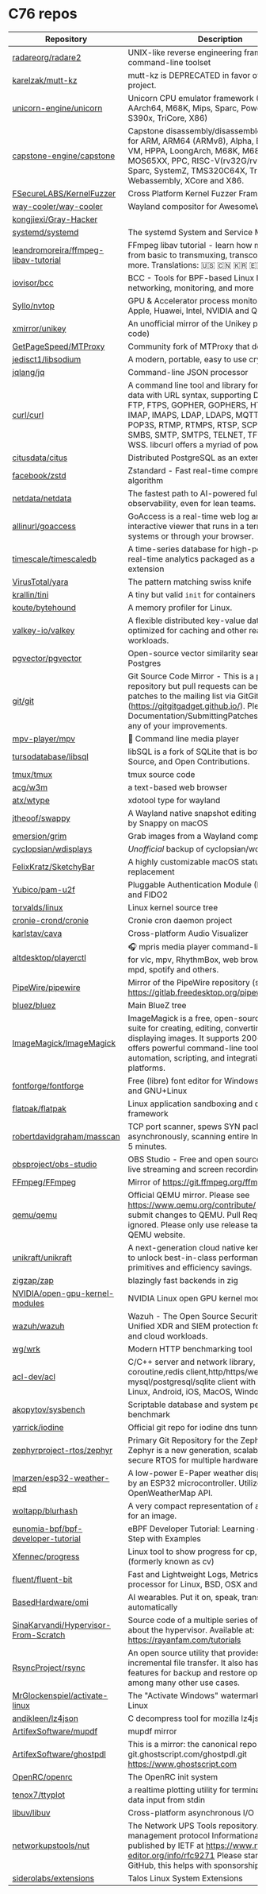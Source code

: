 # C76 repos

| Repository                                                                                      | Description                                                                                                                                                                                                                                                                                                      | Stars  |
| ----------------------------------------------------------------------------------------------- | ---------------------------------------------------------------------------------------------------------------------------------------------------------------------------------------------------------------------------------------------------------------------------------------------------------------- | ------ |
| [radareorg/radare2](https://github.com/radareorg/radare2)                                       | UNIX-like reverse engineering framework and command-line toolset                                                                                                                                                                                                                                                 | 22479  |
| [karelzak/mutt-kz](https://github.com/karelzak/mutt-kz)                                         | mutt-kz is DEPRECATED in favor of neomutt project.                                                                                                                                                                                                                                                               | 297    |
| [unicorn-engine/unicorn](https://github.com/unicorn-engine/unicorn)                             | Unicorn CPU emulator framework (ARM, AArch64, M68K, Mips, Sparc, PowerPC, RiscV, S390x, TriCore, X86)                                                                                                                                                                                                            | 8541   |
| [capstone-engine/capstone](https://github.com/capstone-engine/capstone)                         | Capstone disassembly/disassembler framework for ARM, ARM64 (ARMv8), Alpha, BPF, Ethereum VM, HPPA, LoongArch, M68K, M680X, Mips, MOS65XX, PPC, RISC-V(rv32G/rv64G), SH, Sparc, SystemZ, TMS320C64X, TriCore, Webassembly, XCore and X86.                                                                         | 8315   |
| [FSecureLABS/KernelFuzzer](https://github.com/FSecureLABS/KernelFuzzer)                         | Cross Platform Kernel Fuzzer Framework                                                                                                                                                                                                                                                                           | 453    |
| [way-cooler/way-cooler](https://github.com/way-cooler/way-cooler)                               | Wayland compositor for AwesomeWM                                                                                                                                                                                                                                                                                 | 2139   |
| [kongjiexi/Gray-Hacker](https://github.com/kongjiexi/Gray-Hacker)                               |                                                                                                                                                                                                                                                                                                                  | 12     |
| [systemd/systemd](https://github.com/systemd/systemd)                                           | The systemd System and Service Manager                                                                                                                                                                                                                                                                           | 14785  |
| [leandromoreira/ffmpeg-libav-tutorial](https://github.com/leandromoreira/ffmpeg-libav-tutorial) | FFmpeg libav tutorial - learn how media works from basic to transmuxing, transcoding and more. Translations: 🇺🇸 🇨🇳 🇰🇷 🇪🇸 🇻🇳 🇧🇷                                                                                                                                                                       | 10628  |
| [iovisor/bcc](https://github.com/iovisor/bcc)                                                   | BCC - Tools for BPF-based Linux IO analysis, networking, monitoring, and more                                                                                                                                                                                                                                    | 21890  |
| [Syllo/nvtop](https://github.com/Syllo/nvtop)                                                   | GPU & Accelerator process monitoring for AMD, Apple, Huawei, Intel, NVIDIA and Qualcomm                                                                                                                                                                                                                          | 9713   |
| [xmirror/unikey](https://github.com/xmirror/unikey)                                             | An unofficial mirror of the Unikey project (GPL code)                                                                                                                                                                                                                                                            | 7      |
| [GetPageSpeed/MTProxy](https://github.com/GetPageSpeed/MTProxy)                                 | Community fork of MTProxy that doesn't suck                                                                                                                                                                                                                                                                      | 88     |
| [jedisct1/libsodium](https://github.com/jedisct1/libsodium)                                     | A modern, portable, easy to use crypto library.                                                                                                                                                                                                                                                                  | 13008  |
| [jqlang/jq](https://github.com/jqlang/jq)                                                       | Command-line JSON processor                                                                                                                                                                                                                                                                                      | 32866  |
| [curl/curl](https://github.com/curl/curl)                                                       | A command line tool and library for transferring data with URL syntax, supporting DICT, FILE, FTP, FTPS, GOPHER, GOPHERS, HTTP, HTTPS, IMAP, IMAPS, LDAP, LDAPS, MQTT, POP3, POP3S, RTMP, RTMPS, RTSP, SCP, SFTP, SMB, SMBS, SMTP, SMTPS, TELNET, TFTP, WS and WSS. libcurl offers a myriad of powerful features | 39652  |
| [citusdata/citus](https://github.com/citusdata/citus)                                           | Distributed PostgreSQL as an extension                                                                                                                                                                                                                                                                           | 11938  |
| [facebook/zstd](https://github.com/facebook/zstd)                                               | Zstandard - Fast real-time compression algorithm                                                                                                                                                                                                                                                                 | 25915  |
| [netdata/netdata](https://github.com/netdata/netdata)                                           | The fastest path to AI-powered full stack observability, even for lean teams.                                                                                                                                                                                                                                    | 76489  |
| [allinurl/goaccess](https://github.com/allinurl/goaccess)                                       | GoAccess is a real-time web log analyzer and interactive viewer that runs in a terminal in \*nix systems or through your browser.                                                                                                                                                                                | 19884  |
| [timescale/timescaledb](https://github.com/timescale/timescaledb)                               | A time-series database for high-performance real-time analytics packaged as a Postgres extension                                                                                                                                                                                                                 | 20512  |
| [VirusTotal/yara](https://github.com/VirusTotal/yara)                                           | The pattern matching swiss knife                                                                                                                                                                                                                                                                                 | 9157   |
| [krallin/tini](https://github.com/krallin/tini)                                                 | A tiny but valid `init` for containers                                                                                                                                                                                                                                                                           | 10689  |
| [koute/bytehound](https://github.com/koute/bytehound)                                           | A memory profiler for Linux.                                                                                                                                                                                                                                                                                     | 4715   |
| [valkey-io/valkey](https://github.com/valkey-io/valkey)                                         | A flexible distributed key-value database that is optimized for caching and other realtime workloads.                                                                                                                                                                                                            | 23377  |
| [pgvector/pgvector](https://github.com/pgvector/pgvector)                                       | Open-source vector similarity search for Postgres                                                                                                                                                                                                                                                                | 18076  |
| [git/git](https://github.com/git/git)                                                           | Git Source Code Mirror - This is a publish-only repository but pull requests can be turned into patches to the mailing list via GitGitGadget (<https://gitgitgadget.github.io/>). Please follow Documentation/SubmittingPatches procedure for any of your improvements.                                          | 56964  |
| [mpv-player/mpv](https://github.com/mpv-player/mpv)                                             | 🎥 Command line media player                                                                                                                                                                                                                                                                                     | 32434  |
| [tursodatabase/libsql](https://github.com/tursodatabase/libsql)                                 | libSQL is a fork of SQLite that is both Open Source, and Open Contributions.                                                                                                                                                                                                                                     | 15723  |
| [tmux/tmux](https://github.com/tmux/tmux)                                                       | tmux source code                                                                                                                                                                                                                                                                                                 | 39375  |
| [acg/w3m](https://github.com/acg/w3m)                                                           | a text-based web browser                                                                                                                                                                                                                                                                                         | 65     |
| [atx/wtype](https://github.com/atx/wtype)                                                       | xdotool type for wayland                                                                                                                                                                                                                                                                                         | 468    |
| [jtheoof/swappy](https://github.com/jtheoof/swappy)                                             | A Wayland native snapshot editing tool, inspired by Snappy on macOS                                                                                                                                                                                                                                              | 1321   |
| [emersion/grim](https://github.com/emersion/grim)                                               | Grab images from a Wayland compositor                                                                                                                                                                                                                                                                            | 963    |
| [cyclopsian/wdisplays](https://github.com/cyclopsian/wdisplays)                                 | *Unofficial* backup of cyclopsian/wdisplays.                                                                                                                                                                                                                                                                     | 44     |
| [FelixKratz/SketchyBar](https://github.com/FelixKratz/SketchyBar)                               | A highly customizable macOS status bar replacement                                                                                                                                                                                                                                                               | 10283  |
| [Yubico/pam-u2f](https://github.com/Yubico/pam-u2f)                                             | Pluggable Authentication Module (PAM) for U2F and FIDO2                                                                                                                                                                                                                                                          | 597    |
| [torvalds/linux](https://github.com/torvalds/linux)                                             | Linux kernel source tree                                                                                                                                                                                                                                                                                         | 205691 |
| [cronie-crond/cronie](https://github.com/cronie-crond/cronie)                                   | Cronie cron daemon project                                                                                                                                                                                                                                                                                       | 538    |
| [karlstav/cava](https://github.com/karlstav/cava)                                               | Cross-platform Audio Visualizer                                                                                                                                                                                                                                                                                  | 5435   |
| [altdesktop/playerctl](https://github.com/altdesktop/playerctl)                                 | 🎧 mpris media player command-line controller for vlc, mpv, RhythmBox, web browsers, cmus, mpd, spotify and others.                                                                                                                                                                                              | 2748   |
| [PipeWire/pipewire](https://github.com/PipeWire/pipewire)                                       | Mirror of the PipeWire repository (see <https://gitlab.freedesktop.org/pipewire/pipewire/>)                                                                                                                                                                                                                      | 1993   |
| [bluez/bluez](https://github.com/bluez/bluez)                                                   | Main BlueZ tree                                                                                                                                                                                                                                                                                                  | 937    |
| [ImageMagick/ImageMagick](https://github.com/ImageMagick/ImageMagick)                           | ImageMagick is a free, open-source software suite for creating, editing, converting, and displaying images. It supports 200+ formats and offers powerful command-line tools and APIs for automation, scripting, and integration across platforms.                                                                | 14769  |
| [fontforge/fontforge](https://github.com/fontforge/fontforge)                                   | Free (libre) font editor for Windows, Mac OS X and GNU+Linux                                                                                                                                                                                                                                                     | 7305   |
| [flatpak/flatpak](https://github.com/flatpak/flatpak)                                           | Linux application sandboxing and distribution framework                                                                                                                                                                                                                                                          | 4638   |
| [robertdavidgraham/masscan](https://github.com/robertdavidgraham/masscan)                       | TCP port scanner, spews SYN packets asynchronously, scanning entire Internet in under 5 minutes.                                                                                                                                                                                                                 | 24980  |
| [obsproject/obs-studio](https://github.com/obsproject/obs-studio)                               | OBS Studio - Free and open source software for live streaming and screen recording                                                                                                                                                                                                                               | 67681  |
| [FFmpeg/FFmpeg](https://github.com/FFmpeg/FFmpeg)                                               | Mirror of <https://git.ffmpeg.org/ffmpeg.git>                                                                                                                                                                                                                                                                    | 54133  |
| [qemu/qemu](https://github.com/qemu/qemu)                                                       | Official QEMU mirror. Please see <https://www.qemu.org/contribute/> for how to submit changes to QEMU. Pull Requests are ignored. Please only use release tarballs from the QEMU website.                                                                                                                        | 12142  |
| [unikraft/unikraft](https://github.com/unikraft/unikraft)                                       | A next-generation cloud native kernel designed to unlock best-in-class performance, security primitives and efficiency savings.                                                                                                                                                                                  | 3316   |
| [zigzap/zap](https://github.com/zigzap/zap)                                                     | blazingly fast backends in zig                                                                                                                                                                                                                                                                                   | 3068   |
| [NVIDIA/open-gpu-kernel-modules](https://github.com/NVIDIA/open-gpu-kernel-modules)             | NVIDIA Linux open GPU kernel module source                                                                                                                                                                                                                                                                       | 16284  |
| [wazuh/wazuh](https://github.com/wazuh/wazuh)                                                   | Wazuh - The Open Source Security Platform. Unified XDR and SIEM protection for endpoints and cloud workloads.                                                                                                                                                                                                    | 13753  |
| [wg/wrk](https://github.com/wg/wrk)                                                             | Modern HTTP benchmarking tool                                                                                                                                                                                                                                                                                    | 39652  |
| [acl-dev/acl](https://github.com/acl-dev/acl)                                                   | C/C++ server and network library, including coroutine,redis client,http/https/websocket,mqtt, mysql/postgresql/sqlite client with C/C++ for Linux, Android, iOS, MacOS, Windows, etc..                                                                                                                           | 3003   |
| [akopytov/sysbench](https://github.com/akopytov/sysbench)                                       | Scriptable database and system performance benchmark                                                                                                                                                                                                                                                             | 6535   |
| [yarrick/iodine](https://github.com/yarrick/iodine)                                             | Official git repo for iodine dns tunnel                                                                                                                                                                                                                                                                          | 7358   |
| [zephyrproject-rtos/zephyr](https://github.com/zephyrproject-rtos/zephyr)                       | Primary Git Repository for the Zephyr Project. Zephyr is a new generation, scalable, optimized, secure RTOS for multiple hardware architectures.                                                                                                                                                                 | 13488  |
| [lmarzen/esp32-weather-epd](https://github.com/lmarzen/esp32-weather-epd)                       | A low-power E-Paper weather display powered by an ESP32 microcontroller. Utilizes the OpenWeatherMap API.                                                                                                                                                                                                        | 5605   |
| [woltapp/blurhash](https://github.com/woltapp/blurhash)                                         | A very compact representation of a placeholder for an image.                                                                                                                                                                                                                                                     | 16737  |
| [eunomia-bpf/bpf-developer-tutorial](https://github.com/eunomia-bpf/bpf-developer-tutorial)     | eBPF Developer Tutorial: Learning eBPF Step by Step with Examples                                                                                                                                                                                                                                                | 3660   |
| [Xfennec/progress](https://github.com/Xfennec/progress)                                         | Linux tool to show progress for cp, mv, dd, ... (formerly known as cv)                                                                                                                                                                                                                                           | 8741   |
| [fluent/fluent-bit](https://github.com/fluent/fluent-bit)                                       | Fast and Lightweight Logs, Metrics and Traces processor for Linux, BSD, OSX and Windows                                                                                                                                                                                                                          | 7344   |
| [BasedHardware/omi](https://github.com/BasedHardware/omi)                                       | AI wearables. Put it on, speak, transcribe, automatically                                                                                                                                                                                                                                                        | 7117   |
| [SinaKarvandi/Hypervisor-From-Scratch](https://github.com/SinaKarvandi/Hypervisor-From-Scratch) | Source code of a multiple series of tutorials about the hypervisor. Available at: <https://rayanfam.com/tutorials>                                                                                                                                                                                               | 2437   |
| [RsyncProject/rsync](https://github.com/RsyncProject/rsync)                                     | An open source utility that provides fast incremental file transfer. It also has useful features for backup and restore operations among many other use cases.                                                                                                                                                   | 3922   |
| [MrGlockenspiel/activate-linux](https://github.com/MrGlockenspiel/activate-linux)               | The "Activate Windows" watermark ported to Linux                                                                                                                                                                                                                                                                 | 5383   |
| [andikleen/lz4json](https://github.com/andikleen/lz4json)                                       | C decompress tool for mozilla lz4json format                                                                                                                                                                                                                                                                     | 105    |
| [ArtifexSoftware/mupdf](https://github.com/ArtifexSoftware/mupdf)                               | mupdf mirror                                                                                                                                                                                                                                                                                                     | 2368   |
| [ArtifexSoftware/ghostpdl](https://github.com/ArtifexSoftware/ghostpdl)                         | This is a mirror: the canonical repo is: git.ghostscript.com/ghostpdl.git <https://www.ghostscript.com>                                                                                                                                                                                                          | 155    |
| [OpenRC/openrc](https://github.com/OpenRC/openrc)                                               | The OpenRC init system                                                                                                                                                                                                                                                                                           | 1647   |
| [tenox7/ttyplot](https://github.com/tenox7/ttyplot)                                             | a realtime plotting utility for terminal/console with data input from stdin                                                                                                                                                                                                                                      | 1306   |
| [libuv/libuv](https://github.com/libuv/libuv)                                                   | Cross-platform asynchronous I/O                                                                                                                                                                                                                                                                                  | 25989  |
| [networkupstools/nut](https://github.com/networkupstools/nut)                                   | The Network UPS Tools repository. UPS management protocol Informational RFC 9271 published by IETF at <https://www.rfc-editor.org/info/rfc9271> Please star NUT on GitHub, this helps with sponsorships!                                                                                                         | 3405   |
| [siderolabs/extensions](https://github.com/siderolabs/extensions)                               | Talos Linux System Extensions                                                                                                                                                                                                                                                                                    | 190    |
